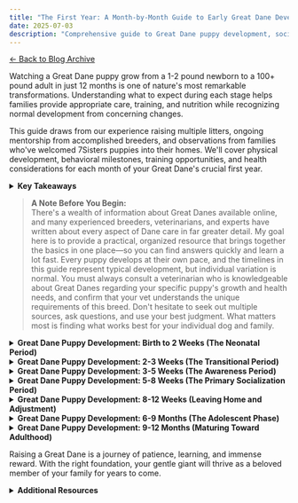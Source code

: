 ```yaml
---
title: "The First Year: A Month-by-Month Guide to Early Great Dane Development"
date: 2025-07-03
description: "Comprehensive guide to Great Dane puppy development, socialization, feeding, and training tips for new owners from birth to one year."
---
```


[← Back to Blog Archive](https://mayfieldjones.com/archive)



Watching a Great Dane puppy grow from a 1-2 pound newborn to a 100+ pound adult in just 12 months is one of nature's most remarkable transformations. Understanding what to expect during each stage helps families provide appropriate care, training, and nutrition while recognizing normal development from concerning changes.

This guide draws from our experience raising multiple litters, ongoing mentorship from accomplished breeders, and observations from families who've welcomed 7Sisters puppies into their homes. We'll cover physical development, behavioral milestones, training opportunities, and health considerations for each month of your Great Dane's crucial first year.

<details>
<summary><strong>Key Takeaways</strong></summary>

- Great Dane puppies grow rapidly—expect major changes every month in size, behavior, and needs.
- Growth plates may remain open until 18–24 months; avoid early spay/neuter and excessive exercise.
- Feed for slow, steady growth using large-breed-appropriate feed; overfeeding can cause orthopedic issues.
- Early socialization, training, and veterinary care are critical for a healthy, well-adjusted adult.
- Ongoing support from your breeder and a Dane-experienced vet is essential—don't hesitate to ask questions.

</details>

> **A Note Before You Begin:**  
> There's a wealth of information about Great Danes available online, and many experienced breeders, veterinarians, and experts have written about every aspect of Dane care in far greater detail. My goal here is to provide a practical, organized resource that brings together the basics in one place—so you can find answers quickly and learn a lot fast. Every puppy develops at their own pace, and the timelines in this guide represent typical development, but individual variation is normal. You must always consult a veterinarian who is knowledgeable about Great Danes regarding your specific puppy's growth and health needs, and confirm that your vet understands the unique requirements of this breed. Don't hesitate to seek out multiple sources, ask questions, and use your best judgment. What matters most is finding what works best for your individual dog and family.

<details>
<summary><strong>Great Dane Puppy Development: Birth to 2 Weeks (The Neonatal Period)</strong></summary>

**Physical Development:**
- **Birth weight:** 1-2 pounds (450-900 grams).
- **Eyes and ears closed**—puppies rely entirely on touch and smell.
- **Limited mobility**—mostly sleeping and nursing.
- **Umbilical cord detaches** around day 1-3.
- **Daily weight gain:** During the first week, puppies should gain about 10–15% of their birth weight per day. After the first week, steady daily weight gain is still important, but the percentage will gradually decrease as the puppy grows.

**Behavioral Milestones:**
- **Rooting reflex**—automatically seeks mother's milk.
- **Sleep 90% of the time**—only waking to nurse.
- **Temperature regulation**—relies entirely on mother and littermates.
- **Basic reflexes present**—withdrawal from pain, startle response.

**What We Do During This Period:**
At 7Sisters, we perform Early Neurological Stimulation (ENS) from days 3-16, which involves brief, gentle handling exercises designed to produce neurological stimulations that wouldn't occur naturally during this early period. We also begin weighing puppies daily to ensure proper growth rates.

**For Breeders—Critical Care Points:**
- Monitor weight gain religiously—any puppy losing weight needs immediate attention.
- Maintain whelping box temperature at 85-90°F for first week.
- Minimal handling except for health checks and ENS protocols.
- Watch for signs of fading puppy syndrome.

</details>

<details>
<summary><strong>Great Dane Puppy Development: 2-3 Weeks (The Transitional Period)</strong></summary>

**Physical Development:**
- **Eyes begin opening** around day 10-14, fully open by day 21.
- **Ears start opening** around day 13-17.
- **Weight typically doubles** from birth weight.
- **First teeth appear**—baby teeth start erupting.
- **More coordinated movement**—can stand and walk shakily.

**Behavioral Milestones:**
- **First responses to sound** once ears open.
- **Beginning social interaction** with littermates.
- **Startle response** to loud noises develops.
- **Elimination control begins**—can urinate/defecate without mother's stimulation.
- **Tail wagging** starts appearing.

**Early Development Activities:**
- **Gentle handling** to accustom puppies to human touch.
- **Introduction of new textures**—different blankets, surfaces.
- **Soft sounds**—talking, gentle music to begin sound socialization.

**Important Notes:**
This is a critical period for neurological development. We continue ENS until day 16, then begin more varied handling and gentle stimulation. Puppies are still nursing exclusively but beginning to show interest in their environment.

</details>

<details>
<summary><strong>Great Dane Puppy Development: 3-5 Weeks (The Awareness Period)</strong></summary>

**Physical Development:**
- **Weight:** Typically 4-8 pounds by week 4.
- **Coordination improves dramatically**—running and playing begins.
- **Full sight and hearing**—can respond to sights and sounds.
- **Baby teeth fully erupted**—28 temporary teeth.
- **Temperature regulation develops**—less dependent on external warmth.

**Behavioral Milestones:**
- **Play behavior emerges**—wrestling with littermates.
- **Fear responses develop**—can be startled by new experiences.
- **Learning to communicate**—different barks and vocalizations.
- **Curiosity about environment**—investigating new objects.
- **Beginning pack behavior**—hierarchy starts forming in litter.

**Training and Socialization Opportunities:**
- **Early noise exposure**—vacuum cleaners, TV sounds, kitchen noises.
- **Gentle handling**—touching paws, ears, mouth for future grooming.
- **Introduction to different people**—various ages, voices, appearances.
- **Basic surface exposure**—grass, concrete, different textures.

**Feeding Changes:**
Around week 4, we begin introducing gruel (high-quality feed soaked in warm water) alongside continued nursing. Puppies may play in their food more than eat it initially—this is normal exploration behavior.

**What Families Should Know:**
If you're visiting puppies during this period, they're becoming more interactive but still tire easily. Their personalities are just beginning to emerge, and they may show fear responses to new experiences for the first time.

</details>

<details>
<summary><strong>Great Dane Puppy Development: 5-8 Weeks (The Primary Socialization Period)</strong></summary>

**Physical Development:**
- **Weight:** 8-15 pounds by week 6, 12-20 pounds by week 8.
- **Rapid growth phase begins**—dramatic size increases weekly.
- **Motor skills refined**—coordinated running, jumping, playing.
- **Eyes change color**—from blue to adult color for most puppies.
- **Muscle coordination improves**—better balance and agility.

**Behavioral Milestones:**
- **Peak learning period**—easiest time to introduce new experiences; puppies are highly receptive to new sights, sounds, and people.
- **Bite inhibition learned** from littermates and mother—puppies learn to control the strength of their bite through play.
- **House training awareness**—can begin to understand clean/dirty areas, especially with consistent routines.
- **Attention span increases**—can focus on activities for longer periods, making short training sessions more effective.
- **Attachment behavior**—beginning to bond with specific people; puppies may show preference for certain family members.

**Critical Socialization Windows:**
- **Human handling**—expose puppies to different family members, including gentle children, to build trust and confidence.
- **Sound desensitization**—introduce household noises, car sounds, and outdoor environments to reduce future fear responses.
- **Surface variety**—let puppies explore stairs, ramps, and different flooring materials to build confidence and coordination.
- **Other animals**—carefully introduce to cats and older dogs (with vaccinations in mind) to encourage positive interspecies interactions.
- **Basic experiences**—practice collar wearing, gentle restraint, and grooming tools to prepare for future care.

**Training Foundations:**
- **Tonal responses**—puppies respond to familiar voices and tones; use positive reinforcement.
- **Come when called**—practice short distances in safe areas.
- **Sit**—many puppies can learn the basic sit command at this age.
- **Gentle leash introduction**—wearing a collar for short periods and gentle leash handling.

**Feeding and Growth:**
- Puppies are fully weaned by 6-7 weeks and eating solid food 3-4 times daily.
- Feed a high-quality dog food to support proper growth rates.
- Always consult your veterinarian before making major diet changes.
- Rapid growth requires careful nutrition management—too much or too little can cause developmental problems.

**Health Considerations:**
- **First vaccinations** typically start at 6-8 weeks (consult your veterinarian for the best schedule).
- **Parasite screening** and treatment if needed.
- **Growth monitoring**—ensure steady but not excessive weight gain.
- **Joint development**—avoid excessive exercise that could damage growing bones.

**For New Families:**
- Puppies may be ready to go to their new homes around 8 weeks. This is an ideal time for bonding and beginning house training, but remember they have limited bladder control and need frequent potty breaks.
- This is a critical window for socialization—expose your puppy to as many positive experiences as possible, always prioritizing safety and gentle handling.

</details>

<details>
<summary><strong>Great Dane Puppy Development: 8-12 Weeks (Leaving Home and Adjustment)</strong></summary>

**Physical Development:**
- **Weight:** 20-35 pounds by week 12.
- **Growth rate:** Gaining 2-5 pounds per week.
- **Adult proportions emerging**—legs getting longer, body stretching.
- **Baby teeth present**—permanent teeth will begin erupting around 3.5 to 4 months.
- **Coordination continues improving**—can navigate stairs with supervision.

**Behavioral Milestones:**
- **Separation anxiety possible**—adjusting to new home without littermates.
- **Bonding intensifies**—puppy may choose primary family members.
- **Confidence building**—exploring new environments with encouragement.
- **Sleep patterns changing**—sleeping through night becomes possible.
- **Attention span improving**—can focus on training for 5-10 minutes.

**Training Priorities:**
- **House training intensive period**—most important skill to establish; expect accidents and be consistent.
- **Basic commands**—sit, stay, come, down.
- **Crate training**—positive association with confined space.
- **Leash walking**—beginning loose leash behavior.
- **Bite inhibition**—redirect puppy biting to appropriate toys.

**Socialization Continues:**
- **Puppy classes**—learning to focus around distractions.
- **Public outings**—hardware stores, pet-friendly businesses.
- **Different environments**—parks, beaches, urban settings.
- **Various people**—children, elderly, people with equipment (wheelchairs, canes).
- **Other animals**—continued exposure to cats, other dog breeds.

**Feeding and Nutrition:**
- Three meals daily of high-quality dog feed formulated specifically for large or giant breeds. Avoid most standard puppy foods, as they are often too high in protein and calcium for Great Danes and can contribute to developmental orthopedic problems. Measure portions carefully—Great Dane puppies should maintain a lean body condition during growth. Overfeeding can also cause developmental issues.
- Always consult your veterinarian before making major diet changes.
- Measure portions carefully—Great Dane puppies should maintain lean body condition during growth.
- Overfeeding can cause developmental orthopedic problems.

**Common Challenges:**
- **Accidents in house**—completely normal, maintain consistency.
- **Destructive chewing**—provide appropriate outlets and redirect.
- **Jumping on people**—begin teaching "four on the floor" immediately.
- **Mouthing/biting**—redirect to toys, never encourage rough play.
- **Sleep disruption**—adjustment period to new schedule and environment.

**Health and Veterinary Care:**
- **Vaccination series**—DHPP, and in the U.S., the first rabies vaccine is usually given at 12-16 weeks (not before 12 weeks).
- **Parasite prevention**—monthly heartworm and flea/tick prevention.
- **Growth monitoring**—vet should track weight and development.
- **Spay/neuter discussion**—for giant breeds like Great Danes, discuss with your vet about delaying spay/neuter until after 18-24 months to support healthy growth and joint development.

</details>

<details>
<summary><strong>Great Dane Puppy Development: 6-9 Months (The Adolescent Phase)</strong></summary>

**Physical Development:**
- **Weight:** 70-90 pounds by 9 months
- **Height:** 26-30 inches at the shoulder
- **Sexual maturity**—While some females may have their first heat as early as 9-12 months, most Great Danes experience their first heat between 12-18 months, and some as late as 18-24 months. Males may begin showing interest in females, but full sexual maturity is often later in giant breeds.
- **Growth rate slowing**—still growing but less dramatically
- **Adult coat developing**—texture and color may change

> **Note on Giant Breed Maturity:**
> Great Danes and other giant breeds tend to mature later than smaller dogs. While a Chihuahua might have her first heat at 6-8 months, Great Danes usually take longer to reach sexual maturity. Genetics, nutrition, health status, individual development, and even season can all influence timing. Most families should expect a first heat closer to the dog's first birthday or beyond, but earlier or later is also normal.
>
> **Why this matters:** The timing of sexual maturity affects spay decisions. Many veterinarians now recommend waiting until after the first heat for giant breeds to allow for proper bone and joint development.

**Behavioral Intensity:**
- **Maximum testing phase**—pushing every boundary possible
- **Confidence peaks**—may become overly bold or assertive
- **Attention seeking increases**—dramatic behaviors to get responses
- **Selective memory**—"forgetting" house rules when convenient
- **Peer pressure**—more interested in other dogs than human direction

**Training Persistence:**
- **Don't give up**—this is when many families lose consistency; stick with your training routines
- **Professional help**—consider working with an experienced trainer if challenges arise
- **Group classes valuable**—learning to work around major distractions
- **Practice in new places**—ensuring commands work everywhere, not just at home
- **Emergency recall**—perfecting the come command for safety

**Exercise Requirements:**
- **Significant needs**—under-exercised adolescents are destructive adolescents
- **Mental challenges**—puzzle feeders, training games, exploration
- **Appropriate outlets**—activities that satisfy natural behaviors (chewing, digging, chasing)
- **Supervised freedom**—secured yards or long lines for running
- **Structured activities**—hiking, swimming, organized play

**Social Dynamics:**
- **Dog park caution**—we do not recommended to take adolescent Great Danes to dog parks, as other dogs are unpredictable and the environment can be unsafe for young, developing Danes. Instead, arrange controlled playdates with known, well-mannered dogs for safer socialization.
- **Size awareness**—learning they can't play with small dogs like littermates
- **Human interaction**—may jump, mouth, or otherwise be inappropriate
- **Territorial behavior**—may begin guarding home or family
- **Same-sex conflicts**—particularly intact males may have issues

**Common Crisis Points:**
- **Destructive behavior**—chewing furniture, digging, general mayhem
- **Aggression emergence**—resource guarding, dominance, fear-based reactions
- **Escape attempts**—fence jumping, door dashing, general Houdini behavior
- **House training failures**—marking, accidents, refusing to go outside
- **Excessive vocalization**—barking, howling, demand vocalizations

</details> 

<details>
<summary><strong>Great Dane Puppy Development: 9-12 Months (Maturing Toward Adulthood)</strong></summary>

**Physical Development:**
- **Weight:** 90-120+ pounds by 12 months (varies significantly by sex and lines)
- **Height:** 28-32+ inches at shoulder
- **Near adult size**—80-90% of mature size achieved
- **Sexual maturity complete**—must mitigate risk of premature reproduction (closely supervise intact dogs and discuss timing of spay/neuter with your vet)
- **Growth plates closing**—some may close by 12 months, others continue growing
- Even though your Dane is nearly full size, growth plates may not be fully closed—avoid high-impact activities until your veterinarian confirms it’s safe.

**First Heat Cycle Timing (Females):**
- **Most common:** 12–18 months
- **Early side:** 9–12 months (less common but normal)
- **Later side:** 18–24 months (also normal)

**Behavioral Settling:**
- **Gradual maturation**—testing behaviors begin to decrease
- **Increased focus**—attention span improving, more biddable
- **Confidence stabilizing**—less erratic behavior, more predictable responses
- **Relationship solidifying**—stronger bonds with family members
- **Routine appreciation**—beginning to value structure and predictability

**Training Breakthroughs:**
- **Reliability increasing**—commands work more consistently
- **Complex learning**—can handle multi-step tasks and advanced training
- **Better impulse control**—can wait longer, handle frustration better
- **Environmental stability**—less reactive to new situations
- **Work ethic developing**—beginning to enjoy training and challenges

**Exercise Maturation:**
- **Adult activity levels**—establishing long-term exercise patterns
- **Joint consideration**—growth plates may still be developing
- **Endurance building**—can handle longer activities gradually
- **Mental stimulation**—continuing need for cognitive challenges
- **Preferred activities**—individual preferences becoming clear

**Health Transitions:**
- **Annual health planning**—establishing adult healthcare routine
- **Preventive care**—dental hygiene, weight management, joint health
- **Behavioral stability**—personality solidifying, fewer dramatic changes

**Family Integration:**
By 12 months, your Great Dane should be a genuine family member who understands house rules, has reliable house training, and demonstrates the gentle giant temperament for which the breed is famous. While they may continue growing slightly and maturing behaviorally until 18-24 months, the foundation for your life together is well established.

</details>

Raising a Great Dane is a journey of patience, learning, and immense reward. With the right foundation, your gentle giant will thrive as a beloved member of your family for years to come.

<details>
<summary><strong>Additional Resources</strong></summary>

**Great Dane Club of America (GDCA)**  
The national breed club for Great Danes in the U.S. Offers health, breeder, and care information, as well as a breeder directory.  
[https://gdca.org/](https://gdca.org/)

**American Kennel Club (AKC) – Great Dane Breed Page**  
Official AKC breed standard, care, and breeder information.  
[https://www.akc.org/dog-breeds/great-dane/](https://www.akc.org/dog-breeds/great-dane/)

**Orthopedic Foundation for Animals (OFA)**  
The official database for canine health testing, including hips, heart, thyroid, and more.  
[https://www.ofa.org/](https://www.ofa.org/)

**Canine Health Information Center (CHIC)**  
A partnership between the OFA and AKC, CHIC provides breed-specific health testing recommendations and a searchable database.  
[https://www.ofa.org/chic-programs](https://www.ofa.org/chic-programs)

**American Veterinary Medical Association (AVMA) – Dog Care**  
General dog care, vaccination, and health information from the leading U.S. veterinary association.  
[https://www.avma.org/resources-tools/pet-owners/petcare](https://www.avma.org/resources-tools/pet-owners/petcare)

**WSAVA Vaccination Guidelines**  
The World Small Animal Veterinary Association's global vaccination guidelines, referenced by veterinarians worldwide.  
[https://wsava.org/global-guidelines/vaccination-guidelines/](https://wsava.org/global-guidelines/vaccination-guidelines/)

**AAFCO Ingredient Standards**  
The Association of American Feed Control Officials (AAFCO) sets ingredient and safety standards for pet foods in the U.S. Learn more about ingredient standards and pet food safety here:  
[https://www.aafco.org/consumers/understanding-pet-food/ingredient-standards/](https://www.aafco.org/consumers/understanding-pet-food/ingredient-standards/)

**Puppy Culture**  
Comprehensive educational resources for breeders and puppy owners, including films, courses, and training materials focused on modern puppy rearing and behavioral development.  
[https://shoppuppyculture.com/](https://shoppuppyculture.com/)

</details> 